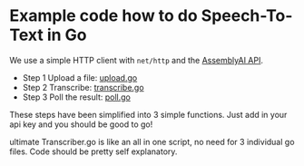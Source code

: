 # Example code how to do Speech-To-Text in Go

We use a simple HTTP client with `net/http` and the [AssemblyAI API](https://www.assemblyai.com).

- Step 1 Upload a file: [upload.go](upload.go)
- Step 2 Transcribe: [transcribe.go](transcribe.go)
- Step 3 Poll the result: [poll.go](poll.go)

These steps have been simplified into 3 simple functions. Just add in your api key and you should be good to go!

ultimate Transcriber.go is like an all in one script, no need for 3 individual go files. Code should be pretty self explanatory.
